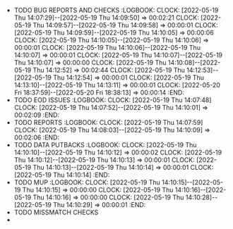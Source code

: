 - TODO BUG REPORTS AND CHECKS
  :LOGBOOK:
  CLOCK: [2022-05-19 Thu 14:07:29]--[2022-05-19 Thu 14:09:50] =>  00:02:21
  CLOCK: [2022-05-19 Thu 14:09:57]--[2022-05-19 Thu 14:09:58] =>  00:00:01
  CLOCK: [2022-05-19 Thu 14:09:59]--[2022-05-19 Thu 14:10:05] =>  00:00:06
  CLOCK: [2022-05-19 Thu 14:10:05]--[2022-05-19 Thu 14:10:06] =>  00:00:01
  CLOCK: [2022-05-19 Thu 14:10:06]--[2022-05-19 Thu 14:10:07] =>  00:00:01
  CLOCK: [2022-05-19 Thu 14:10:07]--[2022-05-19 Thu 14:10:07] =>  00:00:00
  CLOCK: [2022-05-19 Thu 14:10:08]--[2022-05-19 Thu 14:12:52] =>  00:02:44
  CLOCK: [2022-05-19 Thu 14:12:53]--[2022-05-19 Thu 14:12:54] =>  00:00:01
  CLOCK: [2022-05-19 Thu 14:13:10]--[2022-05-19 Thu 14:13:11] =>  00:00:01
  CLOCK: [2022-05-20 Fri 18:37:59]--[2022-05-20 Fri 18:38:13] =>  00:00:14
  :END:
- TODO EOD ISSUES
  :LOGBOOK:
  CLOCK: [2022-05-19 Thu 14:07:48]
  CLOCK: [2022-05-19 Thu 14:07:52]--[2022-05-19 Thu 14:10:01] =>  00:02:09
  :END:
- TODO REPORTS
  :LOGBOOK:
  CLOCK: [2022-05-19 Thu 14:07:59]
  CLOCK: [2022-05-19 Thu 14:08:03]--[2022-05-19 Thu 14:10:09] =>  00:02:06
  :END:
- TODO DATA PUTBACKS
  :LOGBOOK:
  CLOCK: [2022-05-19 Thu 14:10:10]--[2022-05-19 Thu 14:10:12] =>  00:00:02
  CLOCK: [2022-05-19 Thu 14:10:12]--[2022-05-19 Thu 14:10:13] =>  00:00:01
  CLOCK: [2022-05-19 Thu 14:10:13]--[2022-05-19 Thu 14:10:14] =>  00:00:01
  CLOCK: [2022-05-19 Thu 14:10:14]
  :END:
- TODO MUP
  :LOGBOOK:
  CLOCK: [2022-05-19 Thu 14:10:15]--[2022-05-19 Thu 14:10:15] =>  00:00:00
  CLOCK: [2022-05-19 Thu 14:10:16]--[2022-05-19 Thu 14:10:16] =>  00:00:00
  CLOCK: [2022-05-19 Thu 14:10:28]--[2022-05-19 Thu 14:10:29] =>  00:00:01
  :END:
- TODO MISSMATCH CHECKS
-